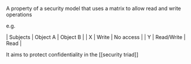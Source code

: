 A property of a security model that uses a matrix to allow read and write operations

e.g.

| Subjects | Object A   | Object B  |
| X        | Write      | No access |
| Y        | Read/Write | Read      |

It aims to protect confidentiality in the [[security triad]]

